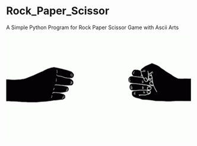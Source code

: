 # Rock_Paper_Scissor
A Simple Python Program for Rock Paper Scissor Game with Ascii Arts


![](tenor.gif)
